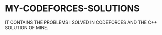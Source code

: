 # MY-CODEFORCES-SOLUTIONS
IT CONTAINS THE PROBLEMS I SOLVED IN CODEFORCES AND THE C++ SOLUTION OF MINE.
